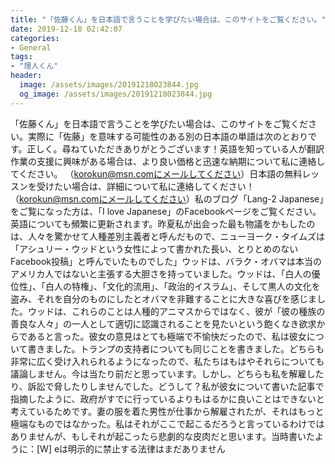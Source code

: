 ```yaml
---
title: "「佐藤くん」を日本語で言うことを学びたい場合は、このサイトをご覧ください。"
date: 2019-12-18 02:42:07
categories:
- General
tags:
- "理人くん"
header:
  image: /assets/images/20191218023844.jpg
  og_image: /assets/images/20191218023844.jpg
---
```


「佐藤くん」を日本語で言うことを学びたい場合は、このサイトをご覧ください。実際に「佐藤」を意味する可能性のある別の日本語の単語は次のとおりです。正しく。尋ねていただきありがとうございます！英語を知っている人が翻訳作業の支援に興味がある場合は、より良い価格と迅速な納期について私に連絡してください。 （korokun@msn.comにメールしてください）日本語の無料レッスンを受けたい場合は、詳細について私に連絡してください！ （korokun@msn.comにメールしてください）私のブログ「Lang-2 Japanese」をご覧になった方は、「I love Japanese」のFacebookページをご覧ください。英語についても頻繁に更新されます。昨夏私が出会った最も物議をかもしたのは、人々を驚かせて人種差別主義者と呼んだもので、ニューヨーク・タイムズは「アシュリー・ウッドという女性によって書かれた長い、とりとめのないFacebook投稿」と呼んでいたものでした」ウッドは、バラク・オバマは本当のアメリカ人ではないと主張する大胆さを持っていました。ウッドは、「白人の優位性」、「白人の特権」、「文化的流用」、「政治的イスラム」、そして黒人の文化を盗み、それを自分のものにしたとオバマを非難することに大きな喜びを感じました。ウッドは、これらのことは人種的アニマスからではなく、彼が「彼の種族の善良な人々」の一人として適切に認識されることを見たいという飽くなき欲求からであると言った。彼女の意見はとても極端で不愉快だったので、私は彼女について書きました。トランプの支持者についても同じことを書きました。どちらも非常に広く受け入れられるようになったので、私たちはもはやそれらについても議論しません。今は当たり前だと思っています。しかし、どちらも私を解雇したり、訴訟で脅したりしませんでした。どうして？私が彼女について書いた記事で指摘したように、政府がすでに行っているよりもはるかに良いことはできないと考えているためです。妻の服を着た男性が仕事から解雇されたが、それはもっと極端なものではなかった。私はそれがここで起こるだろうと言っているわけではありませんが、もしそれが起こったら悲劇的な皮肉だと思います。当時書いたように：[W] eは明示的に禁止する法律はまだありません
